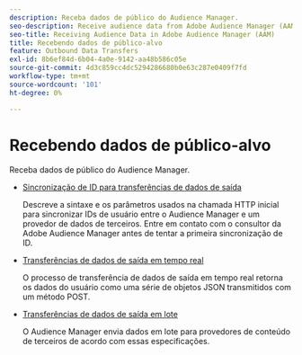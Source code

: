 ```yaml
---
description: Receba dados de público do Audience Manager.
seo-description: Receive audience data from Adobe Audience Manager (AAM).
seo-title: Receiving Audience Data in Adobe Audience Manager (AAM)
title: Recebendo dados de público-alvo
feature: Outbound Data Transfers
exl-id: 8b6ef84d-6b04-4a0e-9142-aa48b586c05e
source-git-commit: 4d3c859cc4dc5294286680b0e63c287e0409f7fd
workflow-type: tm+mt
source-wordcount: '101'
ht-degree: 0%

---
```


# Recebendo dados de público-alvo

Receba dados de público do Audience Manager.

* [Sincronização de ID para transferências de dados de saída](id-sync-outbound.md)

  Descreve a sintaxe e os parâmetros usados na chamada HTTP inicial para sincronizar IDs de usuário entre o Audience Manager e um provedor de dados de terceiros. Entre em contato com o consultor da Adobe Audience Manager antes de tentar a primeira sincronização de ID.

* [Transferências de dados de saída em tempo real](real-time-outbound-transfers/real-time-outbound-transfers.md)

  O processo de transferência de dados de saída em tempo real retorna os dados do usuário como uma série de objetos JSON transmitidos com um método POST.

* [Transferências de dados de saída em lote](batch-outbound-transfers/batch-outbound-overview.md)

  O Audience Manager envia dados em lote para provedores de conteúdo de terceiros de acordo com essas especificações.
